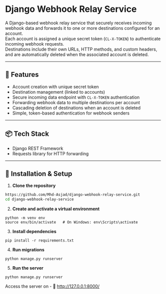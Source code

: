 # Django Webhook Relay Service

A Django-based webhook relay service that securely receives incoming webhook data and forwards it to one or more destinations configured for an account.  
Each account is assigned a unique secret token (`CL-X-TOKEN`) to authenticate incoming webhook requests.  
Destinations include their own URLs, HTTP methods, and custom headers, and are automatically deleted when the associated account is deleted.

---

## 📌 Features
- Account creation with unique secret token
- Destination management (linked to accounts)
- Secure incoming data endpoint with `CL-X-TOKEN` authentication
- Forwarding webhook data to multiple destinations per account
- Cascading deletion of destinations when an account is deleted
- Simple, token-based authentication for webhook senders

---

## 📦 Tech Stack
- Django REST Framework
- Requests library for HTTP forwarding

---

## 🚀 Installation & Setup

1. **Clone the repository**
```bash
https://github.com/Mhd-Asjad/django-webhook-relay-service.git
cd django-webhook-relay-service

```
2. **Create and activate a virtual environment**
```
python -m venv env
source env/bin/activate   # On Windows: env\Scripts\activate

```

3. **Install dependencies**

```
pip install -r requirements.txt

```

4. **Run migrations**

```
python manage.py runserver

```

5. **Run the server**

```
python manage.py runserver

```

Access the server on - 🍭 http://127.0.0.1:8000/
